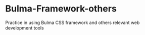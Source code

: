 # Bulma-Framework-others
Practice in using Bulma CSS framework and others relevant web development tools 
